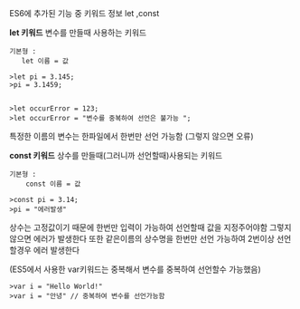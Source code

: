 ES6에 추가된 기능 중 키워드 정보 
let ,const 

**let 키워드**
변수를 만들때 사용하는 키워드

```
기본형 :
   let 이름 = 값
```

```
>let pi = 3.145;
>pi = 3.1459;


>let occurError = 123;
>let occurError = "변수를 중복하여 선언은 불가능 ";
```
특정한 이름의 변수는 한파일에서 한번만 선언 가능함 (그렇지 않으면 오류)


**const 키워드**
상수를 만들때(그러니까 선언할때)사용되는 키워드
```
기본형 :
    const 이름 = 값
```

```
>const pi = 3.14;
>pi = "에러발생"

```
상수는 고정값이기 때문에 한번만 입력이 가능하여 선언할때 값을 지정주어야함 그렇지 않으면 에러가 발생한다
또한 같은이름의 상수명을 한번만 선언 가능하여 2번이상 선언할경우 에러 발생한다

(ES5에서 사용한 var키워드는 중복해서 변수를 중복하여 선언할수 가능했음)
```
>var i = "Hello World!"
>var i = "안녕" // 중복하여 변수를 선언가능함
```
